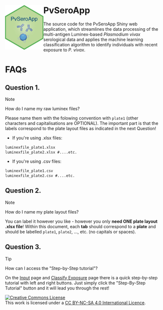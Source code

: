 # <img src="https://github.com/dionnecargy/pvseroapp/blob/main/www/PvSeroApp.png" width="25%" height="25%" align="left"/> PvSeroApp
The source code for the PvSeroApp Shiny web application, which streamlines the data processing of the multi-antigen Luminex-based <em>Plasmodium vivax</em> serological data and applies the machine learning classification algorithm to identify individuals with recent exposure to <em>P. vivax</em>.

# FAQs
## Question 1. 
>[!NOTE]
>How do I name my raw luminex files?

Please name them with the folowing convention with `plate1` (other characters and capitalisations are OPTIONAL). The important part is that the labels correspond to the plate layout files as indicated in the next Question!
- If you're using .xlsx files:
```
luminexfile_plate1.xlsx
luminexfile_plate2.xlsx #....etc.
```
- If you're using .csv files:
```
luminexfile_plate1.csv
luminexfile_plate2.csv #....etc.
```

## Question 2. 
>[!NOTE]
>How do I name my plate layout files?

You can label it however you like - however you only **need ONE plate layout .xlsx file**! Within this document, each **tab** should correspond to a **plate** and should be labelled `plate1`, `plate2`, ..., etc. (no capitals or spaces). 

## Question 3. 
>[!TIP]
>How can I access the "Step-by-Step tutorial"?

On the [Input](https://dionnecargy.shinyapps.io/pvserotat/#input) page and [Classify Exposure](https://dionnecargy.shinyapps.io/pvserotat/#model) page there is a quick step-by-step tutorial with left and right buttons. Just simply click the "Step-By-Step Tutorial" button and it will lead you through the rest!

<a rel="license" href="http://creativecommons.org/licenses/by-nc-sa/4.0/"><img alt="Creative Commons License" style="border-width:0" src="https://i.creativecommons.org/l/by-nc-sa/4.0/88x31.png" /></a><br />This work is licensed under a <a rel="license" href="http://creativecommons.org/licenses/by-nc-sa/4.0/"> CC BY-NC-SA 4.0 International Licence</a>.
